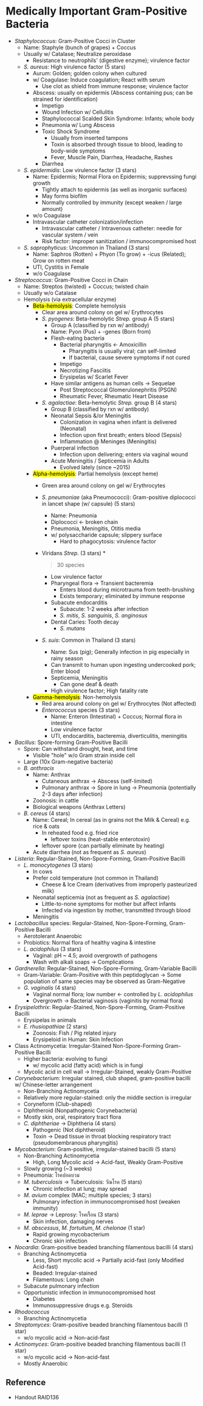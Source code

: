 # Medically Important Gram-Positive Bacteria

* *Staphylococcus*: Gram-Positive Cocci in Cluster
  * Name: Staphyle (bunch of grapes) + Coccus
  * Usually w/ Catalase; Neutralize peroxidase
    * Resistance to neutrophils' (digestive enzyme); virulence factor
  * *S. aureus*: High virulence factor (5 stars)
    * Aurum: Golden; golden colony when cultured
    * w/ Coagulase: Induce coagulation; React with serum
      * Use clot as shield from immune response; virulence factor
    * Abscess: usually on epidermis (Abscess containing pus; can be strained for identification)
      * Impetigo
      * Wound Infection w/ Cellulitis
      * Staphylococcal Scalded Skin Syndrome: Infants; whole body
      * Pneumonia w/ Lung Abscess
      * Toxic Shock Syndrome
        * Usually from inserted tampons
        * Toxin is absorbed through tissue to blood, leading to body-wide symptoms
        * Fever, Muscle Pain, Diarrhea, Headache, Rashes
      * Diarrhea
  * *S. epidermidis*: Low virulence factor (3 stars)
    * Name: Epidermis; Normal Flora on Epidermis; supprevssing fungi growth
      * Tightly attach to epidermis (as well as inorganic surfaces)
      * May forms biofilm
      * Normally controlled by immunity (except weaken / large amount)
    * w/o Coagulase
    * Intravascular catheter colonization/infection
      * Intravascular catheter / Intravenous catheter: needle for vascular system / vein
      * Risk factor: improper sanitization / immunocompromised host
  * *S. saprophyticus*: Uncommon in Thailand (3 stars)
    * Name: Saphros (Rotten) + Phyon (To grow) + -icus (Related); Grow on rotten meat
    * UTI, Cystitis in Female
    * w/o Coagulase
* *Streptococcus*: Gram-Positive Cocci in Chain
  * Name: Streptos (twisted) + Coccus; twisted chain
  * Usually w/o Catalase
  * Hemolysis (via extracellular enzyme)
    * <mark class="hltr-yellow">Beta-hemolysis</mark>: Complete hemolysis
      * Clear area around colony on gel w/ Erythrocytes
      * *S. pyogenes*: Beta-hemolytic *Strep.* group A (5 stars)
        * Group A (classified by rxn w/ antibody)
        * Name: Pyon (Pus) + -genes (Born from)
        * Flesh-eating bacteria
          * Bacterial pharyngitis ← Amoxicillin
            * Pharyngitis is usually viral; can self-limited
            * If bacterial, cause severe symptoms if not cured
          * Impetigo
          * Necrotizing Fasciitis
          * Erysipelas w/ Scarlet Fever
        * Have similar antigens as human cells → Sequelae
          * Post Streptococcal Glomerulonephritis (PSGN)
          * Rheumatic Fever, Rheumatic Heart Disease
      * *S. agalactiae*: Beta-hemolytic *Strep.* group B (4 stars)
        * Group B (classified by rxn w/ antibody)
        * Neonatal Sepsis &/or Meningitis
          * Colonization in vagina when infant is delivered (Neonatal)
          * Infection upon first breath; enters blood (Sepsis)
          * Inflammation @ Meninges (Meningitis)
        * Puerperal infection
          * Infection upon delivering; enters via vaginal wound
        * Acute Meningitis / Septicemia in Adults
          * Evolved lately (since ~2015)
    * <mark class="hltr-green">Alpha-hemolysis</mark>: Partial hemolysis (except heme)
      * Green area around colony on gel w/ Erythrocytes
      * *S. pneumoniae* (aka Pneumococci): Gram-positive diplococci in lancet shape (w/ capsule) (5 stars)
        * Name: Pneumonia
        * Diplococci ← broken chain
        * Pneumonia, Meningitis, Otitis media
        * w/ polysaccharide capsule; slippery surface
          * Hard to phagocytosis: virulence factor
      * Viridans *Strep.* (3 stars)
        * 
           > 
           > 30 species
        
        * Low virulence factor
        * Pharyngeal flora → Transient bacteremia
          * Enters blood during microtrauma from teeth-brushing
          * Exists temporary; eliminated by immune response
        * Subacute endocarditis
          * Subacute: 1-2 weeks after infection
          * *S. mitis*, *S. sanguinis*, *S. anginosus*
        * Dental Caries: Tooth decay
          * *S. mutans*
      * *S. suis*: Common in Thailand (3 stars)
        * Name: Sus (pig); Generally infection in pig especially in rainy season
        * Can transmit to human upon ingesting undercooked pork; Enter blood
        * Septicemia, Meningitis
          * Can gone deaf & death
        * High virulence factor; High fatality rate
    * <mark class="hltr-red">Gamma-hemolysis</mark>: Non-hemolysis
      * Red area around colony on gel w/ Erythrocytes (Not affected)
      * *Enterococcus* species (3 stars)
        * Name: Enteron (Intestinal) + Coccus; Normal flora in intestine
        * Low virulence factor
        * UTI, endocarditis, bacteremia, diverticulitis, meningitis
* *Bacillus*: Spore-forming Gram-Positive Bacilli
  * Spore: Can withstand drought, heat, and time
    * Visible "hole" w/o Gram strain inside cell
  * Large (10x Gram-negative bacteria)
  * *B. anthracis*
    * Name: Anthrax
      * Cutaneous anthrax → Abscess (self-limited)
      * Pulmonary anthrax → Spore in lung → Pneumonia (potentially 2-3 days after infection)
    * Zoonosis: in cattle
    * Biological weapons (Anthrax Letters)
  * *B. cereus* (4 stars)
    * Name: Cereal; In cereal (as in grains not the Milk & Cereal) e.g. rice & oats
      * In reheated food e.g. fried rice
        * leftover toxins (heat-stable enterotoxin)
      * leftover spore (can partially eliminate by heating)
    * Acute diarrhea (not as frequent as *S. aureus*)
* *Listeria*: Regular-Stained, Non-Spore-Forming, Gram-Positive Bacilli
  * *L. monocytogenes* (3 stars)
    * In cows
    * Prefer cold temperature (not common in Thailand)
      * Cheese & Ice Cream (derivatives from improperly pasteurized milk)
    * Neonatal septicemia (not as frequent as *S. agalactiae*)
      * Little-to-none symptoms for mother but affect infants
      * Infected via ingestion by mother, transmitted through blood
    * Meningitis
* *Lactobacillus* species: Regular-Stained, Non-Spore-Forming, Gram-Positive Bacilli
  * Aerotolerant Anaerobic
  * Probiotics: Normal flora of healthy vagina & intestine
  * *L. acidophilus* (3 stars)
    * Vaginal: pH ~ 4.5; avoid overgrowth of pathogens
    * Wash with alkali soaps → Complications
* *Gardnerella*: Regular-Stained, Non-Spore-Forming, Gram-Variable Bacilli
  * Gram-Variable: Gram-Positive with thin peptidoglycan → Some population of same species may be observed as Gram-Negative
  * *G. vaginalis* (4 stars)
    * Vaginal normal flora; low number ← controlled by *L. acidophilus*
    * Overgrowth → Bacterial vaginosis (vaginitis by normal flora)
* *Erysipelothrix*: Regular-Stained, Non-Spore-Forming, Gram-Positive Bacilli
  * Erysipelas in animals
  * *E. rhusiopathiae* (2 stars)
    * Zoonosis: Fish / Pig related injury
    * Erysipeloid in Human: Skin Infection
* Class Actinomycetia: Irregular-Stained Non-Spore-Forming Gram-Positive Bacilli
  * Higher bacteria: evolving to fungi
    * w/ mycolic acid (fatty acid) which is in fungi
  * Mycolic acid in cell wall → Irregular-Stained, weakly Gram-Positive
* *Corynebacterium*: Irregular stained, club shaped, gram-positive bacilli w/ Chinese-letter arrangement
  * Non-Branching Actinomycetia
  * Relatively more regular-stained: only the middle section is irregular
  * Coryneform (Club-shaped)
  * Diphtheroid (Nonpathogenic Corynebacteria)
  * Mostly skin, oral, respiratory tract flora
  * *C. diphtheriae* → Diphtheria (4 stars)
    * Pathogenic (Not diphtheroid)
    * Toxin → Dead tissue in throat blocking respiratory tract (pseudomembranous pharyngitis)
* *Mycobacterium*: Gram-positive, irregular-stained bacilli (5 stars)
  * Non-Branching Actinomycetia
    * High, Long Mycolic acid → Acid-fast, Weakly Gram-Positive
  * Slowly growing (~3 weeks)
  * Pneumonia: โรคปอดบวม
  * *M. tuberculosis* → Tuberculosis: วัณโรค (5 stars)
    * Chronic infection at lung; may spread
  * *M. avium* complex (MAC; multiple species; 3 stars)
    * Pulmonary infection in immunocompromised host (weaken immunity)
  * *M. leprae* → Leprosy: โรคเรื้อน (3 stars)
    * Skin infection, damaging nerves
  * *M. abscessus*, *M. fortuitum*, *M. chelonae* (1 star)
    * Rapid growing mycobacterium
    * Chronic skin infection
* *Nocardia*: Gram-positive beaded branching filamentous bacilli (4 stars)
  * Branching Actinomycetia
    * Less, Short mycolic acid → Partially acid-fast (only Modified Acid-fast)
    * Beaded: Irregular-stained
    * Filamentous: Long chain
  * Subacute pulmonary infection
  * Opportunistic infection in immunocompromised host
    * Diabetes
    * Immunosuppressive drugs e.g. Steroids
* *Rhodococcus*
  * Branching Actinomycetia
* *Streptomyces*: Gram-positive beaded branching filamentous bacilli (1 star)
  * w/o mycolic acid → Non-acid-fast
* *Actinomyces*: Gram-positive beaded branching filamentous bacilli (1 star)
  * w/o mycolic acid → Non-acid-fast
  * Mostly Anaerobic

## Reference

* Handout RAID136
